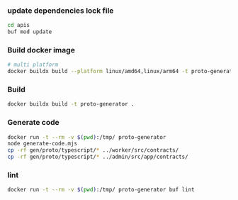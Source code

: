 ### update dependencies lock file

```bash
cd apis
buf mod update
```

### Build docker image

```bash
# multi platform
docker buildx build --platform linux/amd64,linux/arm64 -t proto-generator .
```

### Build

```bash
docker buildx build -t proto-generator .
```

### Generate code

[//]: # (generate code)
```bash
docker run -t --rm -v $(pwd):/tmp/ proto-generator
node generate-code.mjs
cp -rf gen/proto/typescript/* ../worker/src/contracts/
cp -rf gen/proto/typescript/* ../admin/src/app/contracts/
```

### lint

```bash
docker run -t --rm -v $(pwd):/tmp/ proto-generator buf lint
```
